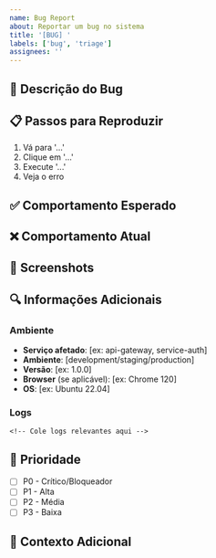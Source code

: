 ```yaml
---
name: Bug Report
about: Reportar um bug no sistema
title: '[BUG] '
labels: ['bug', 'triage']
assignees: ''
---
```


## 🐛 Descrição do Bug

<!-- Descreva claramente o bug encontrado -->

## 📋 Passos para Reproduzir

1. Vá para '...'
2. Clique em '...'
3. Execute '...'
4. Veja o erro

## ✅ Comportamento Esperado

<!-- Descreva o que deveria acontecer -->

## ❌ Comportamento Atual

<!-- Descreva o que está acontecendo -->

## 📸 Screenshots

<!-- Se aplicável, adicione screenshots para ajudar a explicar o problema -->

## 🔍 Informações Adicionais

### Ambiente

- **Serviço afetado**: [ex: api-gateway, service-auth]
- **Ambiente**: [development/staging/production]
- **Versão**: [ex: 1.0.0]
- **Browser** (se aplicável): [ex: Chrome 120]
- **OS**: [ex: Ubuntu 22.04]

### Logs

```
<!-- Cole logs relevantes aqui -->
```

## 🎯 Prioridade

- [ ] P0 - Crítico/Bloqueador
- [ ] P1 - Alta
- [ ] P2 - Média
- [ ] P3 - Baixa

## 📝 Contexto Adicional

<!-- Adicione qualquer outro contexto sobre o problema aqui -->